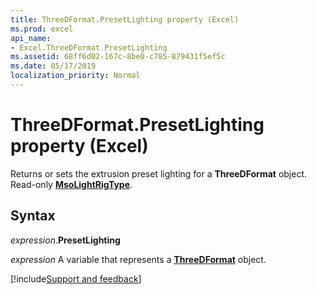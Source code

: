 ```yaml
---
title: ThreeDFormat.PresetLighting property (Excel)
ms.prod: excel
api_name:
- Excel.ThreeDFormat.PresetLighting
ms.assetid: 68ff6d02-167c-8be0-c785-879431f5ef5c
ms.date: 05/17/2019
localization_priority: Normal
---
```



# ThreeDFormat.PresetLighting property (Excel)

Returns or sets the extrusion preset lighting for a **ThreeDFormat** object. Read-only **[MsoLightRigType](Office.MsoLightRigType.md)**.


## Syntax

_expression_.**PresetLighting**

_expression_ A variable that represents a **[ThreeDFormat](Excel.ThreeDFormat.md)** object.



[!include[Support and feedback](~/includes/feedback-boilerplate.md)]